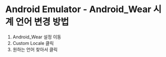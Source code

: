 Android Emulator - Android_Wear 시계 언어 변경 방법
==========================================
1. Android_Wear 설정 이동
2. Custom Locale 클릭
3. 원하는 언어 찾아서 클릭
